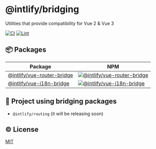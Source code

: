 # @intlify/bridging

Utilities that provide compatibility for Vue 2 & Vue 3

[![CI](https://github.com/intlify/bridging/actions/workflows/ci.yml/badge.svg)](https://github.com/intlify/bridging/actions/workflows/ci.yml) [![Lint](https://github.com/intlify/bridging/actions/workflows/lint.yml/badge.svg)](https://github.com/intlify/bridging/actions/workflows/lint.yml)

## 📦 Packages

| Package | NPM |
| ------- | --- |
| [@intlify/vue-router-bridge](packages/vue-router-bridge) | [![@intlify/vue-router-bridge](https://img.shields.io/npm/v/@intlify/vue-router-bridge.svg)](https://www.npmjs.com/package/@intlify/vue-router-bridge)
| [@intlify/vue-i18n-bridge](packages/vue-i18n-bridge) | [![@intlify/vue-i18n-bridge](https://img.shields.io/npm/v/@intlify/vue-i18n-bridge.svg)](https://www.npmjs.com/package/@intlify/vue-i18n-bridge)

## 🏃 Project using bridging packages
- `@intlify/routing` (it will be releasing soon)

## ©️ License

[MIT](http://opensource.org/licenses/MIT)